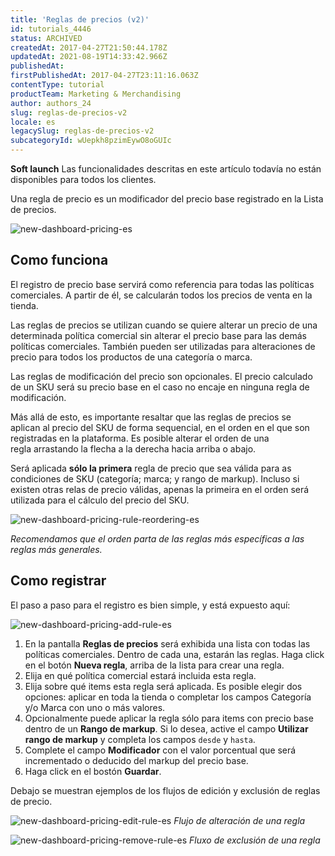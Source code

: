 ```yaml
---
title: 'Reglas de precios (v2)'
id: tutorials_4446
status: ARCHIVED
createdAt: 2017-04-27T21:50:44.178Z
updatedAt: 2021-08-19T14:33:42.966Z
publishedAt: 
firstPublishedAt: 2017-04-27T23:11:16.063Z
contentType: tutorial
productTeam: Marketing & Merchandising
author: authors_24
slug: reglas-de-precios-v2
locale: es
legacySlug: reglas-de-precios-v2
subcategoryId: wUepkh8pzimEywO8oGUIc
---
```


**Soft launch**
Las funcionalidades descritas en este artículo todavía no están disponibles para todos los clientes.

Una regla de precio es un modificador del precio base registrado en la Lista de precios.

![new-dashboard-pricing-es](https://images.contentful.com/alneenqid6w5/3EB6csYrKUiwQGGuikW0MA/ada36ea5a53b0d864561093817b76bf9/new-dashboard-pricing-es.gif)

## Como funciona

El registro de precio base servirá como referencia para todas las políticas comerciales. A partir de él, se calcularán todos los precios de venta en la tienda.

Las reglas de precios se utilizan cuando se quiere alterar un precio de una determinada política comercial sin alterar el precio base para las demás políticas comerciales. También pueden ser utilizadas para alteraciones de precio para todos los productos de una categoría o marca.

Las reglas de modificación del precio son opcionales. El precio calculado de un SKU será su precio base en el caso no encaje en ninguna regla de modificación.

Más allá de esto, es importante resaltar que las reglas de precios se aplican al precio del SKU de forma sequencial, en el orden en el que son registradas en la plataforma. Es posible alterar el orden de una regla arrastando la flecha a la derecha hacia arriba o abajo. 

Será aplicada **sólo la primera** regla de precio que sea válida para as condiciones de SKU (categoría; marca; y rango de markup). Incluso si existen otras relas de precio válidas, apenas la primeira en el orden será utilizada para el cálculo del precio del SKU.

![new-dashboard-pricing-rule-reordering-es](https://images.contentful.com/alneenqid6w5/3qFR7a9G2kCO6IMSACoKki/be7a36609e25db3e3e4da99f5b116c71/new-dashboard-pricing-rule-reordering-es.gif)

_Recomendamos que el orden parta de las reglas más específicas a las reglas más generales._

## Como registrar

El paso a paso para el registro es bien simple, y está expuesto aquí:

![new-dashboard-pricing-add-rule-es](https://images.contentful.com/alneenqid6w5/1WE61W9Hvu8GMIoywGeqOG/97efe02874306a266793385ef984c32d/new-dashboard-pricing-add-rule-es.gif)

1. En la pantalla **Reglas de precios** será exhibida una lista con todas las políticas comerciales. Dentro de cada una, estarán las reglas. Haga click en el botón **Nueva regla**, arriba de la lista para crear una regla.
2. Elija en qué política comercial estará incluida esta regla.
3. Elija sobre qué items esta regla será aplicada. Es posible elegir dos opciones: aplicar en toda la tienda o completar los campos Categoría y/o Marca con uno o más valores.
4. Opcionalmente puede aplicar la regla sólo para items con precio base dentro de un **Rango de markup**. Si lo desea, active el campo **Utilizar rango de markup** y completa los campos `desde` y `hasta`.
5. Complete el campo **Modificador** con el valor porcentual que será incrementado o deducido del markup del precio base.
6. Haga click en el bostón **Guardar**.

Debajo se muestran ejemplos de los flujos de edición y exclusión de reglas de precio.

![new-dashboard-pricing-edit-rule-es](https://images.contentful.com/alneenqid6w5/61kaPdcYbCkwYGa0IeQoOg/5620702e4eb27233d0bbc8a3e60e7c11/new-dashboard-pricing-edit-rule-es.gif)
*Flujo de alteración de una regla*

![new-dashboard-pricing-remove-rule-es](https://images.contentful.com/alneenqid6w5/1iiu0BkGmgSC0Awgoacmq0/dedb479cfb8745277bad3e8f8d4e93ff/new-dashboard-pricing-remove-rule-es.gif)
*Fluxo de exclusión de una regla*
